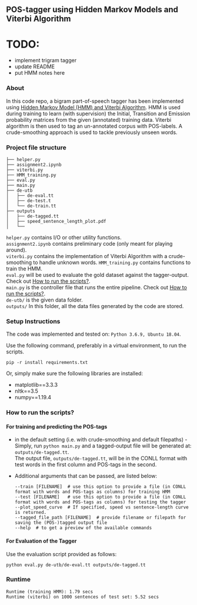 ## POS-tagger using Hidden Markov Models and Viterbi Algorithm

# TODO:
- implement trigram tagger
- update README
- put HMM notes here 

### About
 
In this code repo, a bigram part-of-speech tagger has been implemented using [Hidden Markov Model (HMM) and Viterbi Algorithm](https://web.stanford.edu/~jurafsky/slp3/A.pdf).
HMM is used during training to learn (with supervision) the Initial, Transition and Emission probability matrices from the given (annotated) training data. 
Viterbi algorithm is then used to tag an un-annotated corpus with POS-labels. A crude-smoothing approach is used to tackle previously unseen words. 

### Project file structure

```
├── helper.py
├── assignment2.ipynb
├── viterbi.py
├── HMM_training.py
├── eval.py
├── main.py
├── de-utb
│   ├── de-eval.tt
│   ├── de-test.t
│   └── de-train.tt
├── outputs
│   ├── de-tagged.tt
│   ├── speed_sentence_length_plot.pdf
│   └── 

```
`helper.py` contains I/O or other utility functions.  
`assignment2.ipynb` contains preliminary code (only meant for playing around).  
`viterbi.py` contains the implementation of Viterbi Algorithm with a crude-smoothing to handle unknown words.
`HMM_training.py` contains functions to train the HMM.  
`eval.py` will be used to evaluate the gold dataset against the tagger-output. Check out [How to run the scripts?](#how-to-run-the-scripts?).    
`main.py` is the controller file that runs the entire pipeline. Check out [How to run the scripts?](#how-to-run-the-scripts?).   
`de-utb/` is the given data folder.   
`outputs/` In this folder, all the data files generated by the code are stored.   

### Setup Instructions

The code was implemented and tested on: `Python 3.6.9, Ubuntu 18.04`.

Use the following command, preferably in a virtual environment, to run the scripts.  
  ```
  pip -r install requirements.txt
  ```
Or, simply make sure the following libraries are installed:

- matplotlib==3.3.3
- nltk==3.5
- numpy==1.19.4

### How to run the scripts?

#### For training and predicting the POS-tags 
- in the default setting (i.e. with crude-smoothing and default filepaths)  -
Simply, run `python main.py` and a tagged-output file will be generated at:  `outputs/de-tagged.tt`.  
The output file, `outputs/de-tagged.tt`, will be in the CONLL format with test words in the first column and POS-tags in the second. 

- Additional arguments that can be passed, are listed below: 
   ```
  --train [FILENAME]  # use this option to provide a file (in CONLL format with words and POS-tags as columns) for training HMM
  --test [FILENAME]   # use this option to provide a file (in CONLL format with words and POS-tags as columns) for testing the tagger
  --plot_speed_curve  # If specified, speed vs sentence-length curve is returned.
  --tagged_file_path [FILENAME]  # provide filename or filepath for saving the (POS-)tagged output file
  --help  # to get a preview of the available commands
   ```

#### For Evaluation of the Tagger  
  Use the evaluation script provided as follows:
  ```
  python eval.py de-utb/de-eval.tt outputs/de-tagged.tt
  ```

### Runtime

```
Runtime (training HMM): 1.79 secs
Runtime (viterbi) on 1000 sentences of test set: 5.52 secs
```


